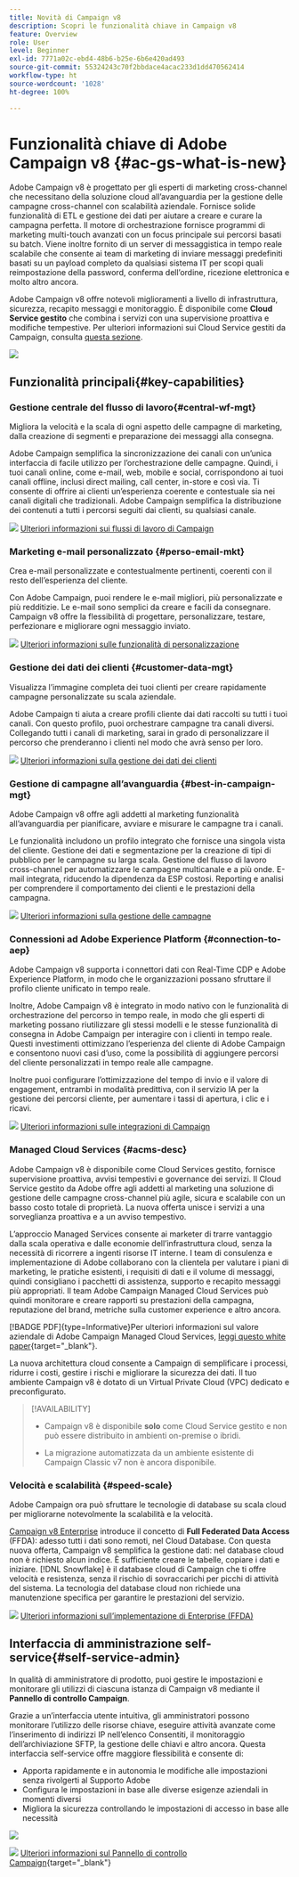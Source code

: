 ```yaml
---
title: Novità di Campaign v8
description: Scopri le funzionalità chiave in Campaign v8
feature: Overview
role: User
level: Beginner
exl-id: 7771a02c-ebd4-48b6-b25e-6b6e420ad493
source-git-commit: 55324243c70f2bbdace4acac233d1dd470562414
workflow-type: ht
source-wordcount: '1028'
ht-degree: 100%

---
```


# Funzionalità chiave di Adobe Campaign v8 {#ac-gs-what-is-new}

Adobe Campaign v8 è progettato per gli esperti di marketing cross-channel che necessitano della soluzione cloud all’avanguardia per la gestione delle campagne cross-channel con scalabilità aziendale. Fornisce solide funzionalità di ETL e gestione dei dati per aiutare a creare e curare la campagna perfetta. Il motore di orchestrazione fornisce programmi di marketing multi-touch avanzati con un focus principale sui percorsi basati su batch. Viene inoltre fornito di un server di messaggistica in tempo reale scalabile che consente ai team di marketing di inviare messaggi predefiniti basati su un payload completo da qualsiasi sistema IT per scopi quali reimpostazione della password, conferma dell’ordine, ricezione elettronica e molto altro ancora.

Adobe Campaign v8 offre notevoli miglioramenti a livello di infrastruttura, sicurezza, recapito messaggi e monitoraggio. È disponibile come **Cloud Service gestito** che combina i servizi con una supervisione proattiva e modifiche tempestive. Per ulteriori informazioni sui Cloud Service gestiti da Campaign, consulta [questa sezione](#acms-desc).

![](assets/home-page.png)

## Funzionalità principali{#key-capabilities}

### Gestione centrale del flusso di lavoro{#central-wf-mgt}

Migliora la velocità e la scala di ogni aspetto delle campagne di marketing, dalla creazione di segmenti e preparazione dei messaggi alla consegna.

Adobe Campaign semplifica la sincronizzazione dei canali con un’unica interfaccia di facile utilizzo per l’orchestrazione delle campagne. Quindi, i tuoi canali online, come e-mail, web, mobile e social, corrispondono ai tuoi canali offline, inclusi direct mailing, call center, in-store e così via. Ti consente di offrire ai clienti un’esperienza coerente e contestuale sia nei canali digitali che tradizionali. Adobe Campaign semplifica la distribuzione dei contenuti a tutti i percorsi seguiti dai clienti, su qualsiasi canale.

![](../assets/do-not-localize/glass.png) [Ulteriori informazioni sui flussi di lavoro di Campaign](../config/workflows.md)

### Marketing e-mail personalizzato {#perso-email-mkt}

Crea e-mail personalizzate e contestualmente pertinenti, coerenti con il resto dell’esperienza del cliente.

Con Adobe Campaign, puoi rendere le e-mail migliori, più personalizzate e più redditizie. Le e-mail sono semplici da creare e facili da consegnare. Campaign v8 offre la flessibilità di progettare, personalizzare, testare, perfezionare e migliorare ogni messaggio inviato.

![](../assets/do-not-localize/glass.png) [Ulteriori informazioni sulle funzionalità di personalizzazione](create-message.md)

### Gestione dei dati dei clienti {#customer-data-mgt}

Visualizza l’immagine completa dei tuoi clienti per creare rapidamente campagne personalizzate su scala aziendale.

Adobe Campaign ti aiuta a creare profili cliente dai dati raccolti su tutti i tuoi canali. Con questo profilo, puoi orchestrare campagne tra canali diversi. Collegando tutti i canali di marketing, sarai in grado di personalizzare il percorso che prenderanno i clienti nel modo che avrà senso per loro.

![](../assets/do-not-localize/glass.png) [Ulteriori informazioni sulla gestione dei dati dei clienti](audiences.md)

### Gestione di campagne all’avanguardia  {#best-in-campaign-mgt}

Adobe Campaign v8 offre agli addetti al marketing funzionalità all’avanguardia per pianificare, avviare e misurare le campagne tra i canali.

Le funzionalità includono un profilo integrato che fornisce una singola vista del cliente. Gestione dei dati e segmentazione per la creazione di tipi di pubblico per le campagne su larga scala. Gestione del flusso di lavoro cross-channel per automatizzare le campagne multicanale e a più onde. E-mail integrata, riducendo la dipendenza da ESP costosi. Reporting e analisi per comprendere il comportamento dei clienti e le prestazioni della campagna.

![](../assets/do-not-localize/glass.png) [Ulteriori informazioni sulla gestione delle campagne](campaigns.md)


### Connessioni ad Adobe Experience Platform {#connection-to-aep}

Adobe Campaign v8 supporta i connettori dati con Real-Time CDP e Adobe Experience Platform, in modo che le organizzazioni possano sfruttare il profilo cliente unificato in tempo reale.

Inoltre, Adobe Campaign v8 è integrato in modo nativo con le funzionalità di orchestrazione del percorso in tempo reale, in modo che gli esperti di marketing possano riutilizzare gli stessi modelli e le stesse funzionalità di consegna in Adobe Campaign per interagire con i clienti in tempo reale. Questi investimenti ottimizzano l’esperienza del cliente di Adobe Campaign e consentono nuovi casi d’uso, come la possibilità di aggiungere percorsi del cliente personalizzati in tempo reale alle campagne.

Inoltre puoi configurare l’ottimizzazione del tempo di invio e il valore di engagement, entrambi in modalità predittiva, con il servizio IA per la gestione dei percorsi cliente, per aumentare i tassi di apertura, i clic e i ricavi.

![](../assets/do-not-localize/glass.png) [Ulteriori informazioni sulle integrazioni di Campaign](../connect/integration.md)


### Managed Cloud Services {#acms-desc}

Adobe Campaign v8 è disponibile come Cloud Services gestito, fornisce supervisione proattiva, avvisi tempestivi e governance dei servizi. Il Cloud Service gestito da Adobe offre agli addetti al marketing una soluzione di gestione delle campagne cross-channel più agile, sicura e scalabile con un basso costo totale di proprietà. La nuova offerta unisce i servizi a una sorveglianza proattiva e a un avviso tempestivo.

L’approccio Managed Services consente ai marketer di trarre vantaggio dalla scala operativa e dalle economie dell’infrastruttura cloud, senza la necessità di ricorrere a ingenti risorse IT interne. I team di consulenza e implementazione di Adobe collaborano con la clientela per valutare i piani di marketing, le pratiche esistenti, i requisiti di dati e il volume di messaggi, quindi consigliano i pacchetti di assistenza, supporto e recapito messaggi più appropriati. Il team Adobe Campaign Managed Cloud Services può quindi monitorare e creare rapporti su prestazioni della campagna, reputazione del brand, metriche sulla customer experience e altro ancora.

[!BADGE PDF]{type=Informative}Per ulteriori informazioni sul valore aziendale di Adobe Campaign Managed Cloud Services, [leggi questo white paper](assets/do-not-localize/IDC-Report-BusinessValueOfAdobeCampaign.pdf){target="_blank"}.

La nuova architettura cloud consente a Campaign di semplificare i processi, ridurre i costi, gestire i rischi e migliorare la sicurezza dei dati. Il tuo ambiente Campaign v8 è dotato di un Virtual Private Cloud (VPC) dedicato e preconfigurato.


>[!AVAILABILITY]
>
>* Campaign v8 è disponibile **solo** come Cloud Service gestito e non può essere distribuito in ambienti on-premise o ibridi.
>
>* La migrazione automatizzata da un ambiente esistente di Campaign Classic v7 non è ancora disponibile.


### Velocità e scalabilità  {#speed-scale}

Adobe Campaign ora può sfruttare le tecnologie di database su scala cloud per migliorarne notevolmente la scalabilità e la velocità.

[Campaign v8 Enterprise](../architecture/enterprise-deployment.md) introduce il concetto di **Full Federated Data Access** (FFDA): adesso tutti i dati sono remoti, nel Cloud Database. Con questa nuova offerta, Campaign v8 semplifica la gestione dati: nel database cloud non è richiesto alcun indice. È sufficiente creare le tabelle, copiare i dati e iniziare. [!DNL Snowflake] è il database cloud di Campaign che ti offre velocità e resistenza, senza il rischio di sovraccarichi per picchi di attività del sistema. La tecnologia del database cloud non richiede una manutenzione specifica per garantire le prestazioni del servizio.

![](../assets/do-not-localize/glass.png) [Ulteriori informazioni sull’implementazione di Enterprise (FFDA)](../architecture/enterprise-deployment.md)


## Interfaccia di amministrazione self-service{#self-service-admin}

In qualità di amministratore di prodotto, puoi gestire le impostazioni e monitorare gli utilizzi di ciascuna istanza di Campaign v8 mediante il **Pannello di controllo Campaign**.

Grazie a un’interfaccia utente intuitiva, gli amministratori possono monitorare l’utilizzo delle risorse chiave, eseguire attività avanzate come l’inserimento di indirizzi IP nell’elenco Consentiti, il monitoraggio dell’archiviazione SFTP, la gestione delle chiavi e altro ancora. Questa interfaccia self-service offre maggiore flessibilità e consente di:

* Apporta rapidamente e in autonomia le modifiche alle impostazioni senza rivolgerti al Supporto Adobe
* Configura le impostazioni in base alle diverse esigenze aziendali in momenti diversi
* Migliora la sicurezza controllando le impostazioni di accesso in base alle necessità

![](assets/subdomain1.png)

![](../assets/do-not-localize/glass.png) [Ulteriori informazioni sul Pannello di controllo Campaign](https://experienceleague.adobe.com/docs/control-panel/using/discover-control-panel/key-features.html?lang=it){target="_blank"}


